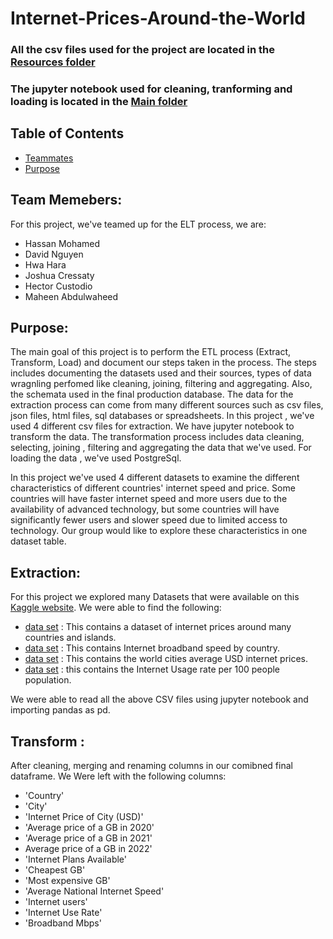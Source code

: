 # Internet-Prices-Around-the-World

 ### All the csv files used for the project are located in the [Resources folder](/Internet-Prices-Around-the-World/Resources)
 ### The jupyter notebook used for cleaning, tranforming and loading is located in the [Main folder](InternetPricesWorldWide_Notebook.ipynb)

## Table of Contents

* [Teammates](#team-memebers)
* [Purpose](#purpose)



## Team Memebers: 
For this project, we've teamed up for the ELT process, we are:

* Hassan Mohamed
* David Nguyen
* Hwa Hara
* Joshua Cressaty
* Hector Custodio
* Maheen Abdulwaheed


## Purpose: 
 The main goal of this project is to perform the ETL process (Extract, Transform, Load) and document our steps taken in the process. The steps includes documenting the datasets used and their sources, types of data wragnling perfomed like cleaning, joining, filtering and aggregating. Also, the schemata used in the final production database.  The data for the extraction process can come from many different sources such as csv files, json files, html files, sql databases or spreadsheets. In this project , we've used 4 different csv files for extraction. We have jupyter notebook to transform the data. The transformation process includes data cleaning, selecting, joining , filtering and aggregating the data that we've used. For loading the data , we've used PostgreSql. 

 In this project we've used 4 different datasets to examine the different characteristics of different countries' internet speed and price. Some countries will have faster internet speed and more users due to the availability of advanced technology, but some countries will have significantly fewer users and slower speed due to limited access to technology. Our group would like to explore these characteristics in one dataset table.

 ## Extraction:

 For this project we explored many Datasets that were available on this [Kaggle website](https://www.kaggle.com). We were able to find the following:

 * [data set](https://www.kaggle.com/datasets/ramjasmaurya/1-gb-internet-price) : This contains a dataset of internet prices around many countries and islands. 
 * [data set](https://www.kaggle.com/datasets/prasertk/internet-broadband-and-mobile-speeds-by-country) : This contains Internet broadband speed by country.
 * [data set](https://www.kaggle.com/datasets/cityapiio/world-cities-average-internet-prices-2020) : This contains the world cities average USD internet prices.
 * [data set](https://www.kaggle.com/datasets/sansuthi/gapminder-internet) : this contains the Internet Usage rate per 100 people population.

 We were able to read all the above CSV files using jupyter notebook and importing pandas as pd. 


 ## Transform :



 After cleaning, merging and renaming columns in our comibned final dataframe. We Were left with the following columns:

 * 'Country'
 * 'City'
 * 'Internet Price of City (USD)'
 * 'Average price of a GB in 2020'
 * 'Average price of a GB in 2021'
 * Average price of a GB in 2022'
 * 'Internet Plans Available'
 * 'Cheapest GB'
 * 'Most expensive GB'
 * 'Average National Internet Speed'
 * 'Internet users'
 * 'Internet Use Rate'
 * 'Broadband Mbps'





  




 





